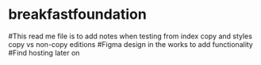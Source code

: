 # breakfastfoundation
#This read me file is to add notes when testing from index copy and styles copy vs non-copy editions
#Figma design in the works to add functionality
#Find hosting later on
